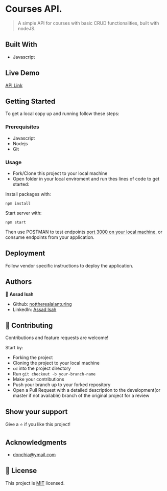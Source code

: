 # Courses API.

> A simple API for courses with basic CRUD functionalities, built with nodeJS.

## Built With

- Javascript

## Live Demo

[API Link](https://course-f2wj.onrender.com/api/courses)

## Getting Started

To get a local copy up and running follow these steps:

### Prerequisites

- Javascript
- Nodejs
- Git

### Usage

- Fork/Clone this project to your local machine
- Open folder in your local enviroment and run thes lines of code to get started:

Install packages with:

```
npm install

```

Start server with:

```
npm start

```

Then use POSTMAN to test endpoints [port 3000 on your local machine.](http://localhost:3000/api/courses/) or consume endpoints from your application.

## Deployment

Follow vendor specific instructions to deploy the application.

## Authors

👤 **Assad Isah**

- Github: [nottherealalanturing](https://github.com/nottherealalanturing)
- LinkedIn: [Assad Isah](https://linkedin.com/in/assadisah)

## 🤝 Contributing

Contributions and feature requests are welcome!

Start by:

- Forking the project
- Cloning the project to your local machine
- `cd` into the project directory
- Run `git checkout -b your-branch-name`
- Make your contributions
- Push your branch up to your forked repository
- Open a Pull Request with a detailed description to the development(or master if not available) branch of the original project for a review

## Show your support

Give a ⭐️ if you like this project!

## Acknowledgments

- donchia@ymail.com

## 📝 License

This project is [MIT](https://opensource.org/licenses/MIT) licensed.
